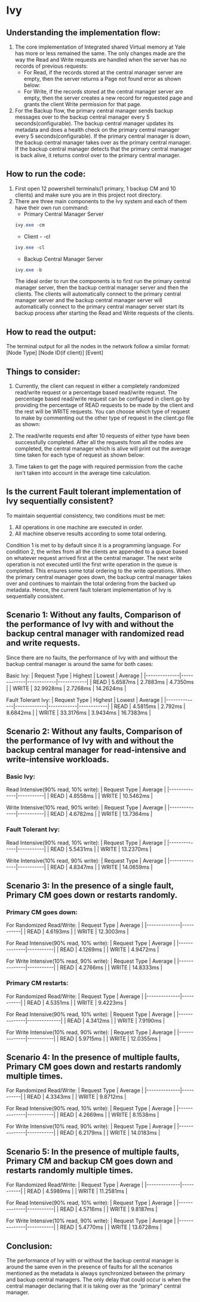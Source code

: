 # Ivy

## Understanding the implementation flow:
1. The core implementation of Integrated shared Virtual memory at Yale has more or less remained the same. The only changes made are the way the Read and Write requests are handled when the server has no records of previous requests:
    - For Read, if the records stored at the central manager server are empty, then the server returns a Page not found error as shown below:
    <!-- put screenshot of the error here -->
    - For Write, if the records stored at the central manager server are empty, then the server creates a new record for requested page and grants the client Write permission for that page.
2. For the Backup flow, the primary central manager sends backup messages over to the backup central manager every 5 seconds(configurable). The backup central manager updates its metadata and does a health check on the primary central manager every 5 seconds(configurable). If the primary central manager is down, the backup central manager takes over as the primary central manager. If the backup central manager detects that the primary central manager is back alive, it returns control over to the primary central manager.

## How to run the code:
1. First open 12 powershell terminals(1 primary, 1 backup CM and 10 clients) and make sure you are in this project root directory. 
2. There are three main components to the Ivy system and each of them have their own run command:
    - Primary Central Manager Server
    ```powershell
    ivy.exe -cm
    ```
    - Client - -cl
    ```powershell
    ivy.exe -cl
    ```
    - Backup Central Manager Server
    ```powershell
    ivy.exe -b
    ```
    The ideal order to run the components is to first run the primary central manager server, then the backup central manager server and then the clients. The clients will automatically connect to the primary central manager server and the backup central manager server will automatically connect to the primary central manager server start its backup process after starting the Read and Write requests of the clients.

## How to read the output:
The terminal output for all the nodes in the network follow a similar format:
[Node Type] [Node ID(if client)] [Event]

<!-- show sample output here -->

## Things to consider:
1. Currently, the client can request in either a completely randomized read/write request or a percentage based read/write request. The percentage based read/write request can be configured in client.go by providing the percentage of READ requests to be made by the client and the rest will be WRITE requests. You can choose which type of request to make by commenting out the other type of request in the client.go file as shown:

<!-- show a screenshot of the client.go read/write request configuration. -->

2. The read/write requests end after 10 requests of either type have been successfully completed. After all the requests from all the nodes are completed, the central manager which is alive will print out the average time taken for each type of request as shown below:

<!-- show a screenshot of the average time taken for each type of request. -->

3. Time taken to get the page with required permission from the cache isn't taken into account in the average time calculation.

## Is the current Fault tolerant implementation of Ivy sequentially consistent?
To maintain sequential consistency, two conditions must be met:
1. All operations in one machine are executed in order.
2. All machine observe results according to some total ordering.

Condition 1 is met to by default since it is a programming language. For condition 2, the writes from all the clients are appended to a queue based on whatever request arrived first at the central manager. The next write operation is not executed until the first write operation in the queue is completed. This ensures some total ordering to the write operations. When the primary central manager goes down, the backup central manager takes over and continues to maintain the total ordering from the backed up metadata. Hence, the current fault tolerant implementation of Ivy is sequentially consistent.

## Scenario 1: Without any faults, Comparison of the performance of Ivy with and without the backup central manager with randomized read and write requests.

Since there are no faults, the performance of Ivy with and without the backup central manager is around the same for both cases:

Basic Ivy:
| Request Type | Highest     | Lowest     | Average    |
|--------------|-------------|------------|------------|
| READ         | 5.6587ms    | 2.7883ms   | 4.7350ms   |
| WRITE        | 32.9928ms   | 2.7268ms   | 14.2624ms  |

Fault Tolerant Ivy:
| Request Type | Highest     | Lowest     | Average    |
|--------------|-------------|------------|------------|
| READ         | 4.5815ms    | 2.792ms    | 8.6842ms   |
| WRITE        | 33.3176ms   | 3.9434ms   | 16.7383ms  |

## Scenario 2: Without any faults, Comparison of the performance of Ivy with and without the backup central manager for read-intensive and write-intensive workloads.

### Basic Ivy:

Read Intensive(90% read, 10% write):
| Request Type | Average   |
|--------------|-----------|
| READ         | 4.8558ms  |
| WRITE        | 10.5462ms |

Write Intensive(10% read, 90% write):
| Request Type | Average   |
|--------------|-----------|
| READ         | 4.6782ms  |
| WRITE        | 13.7364ms |

### Fault Tolerant Ivy:

Read Intensive(90% read, 10% write):
| Request Type | Average   |
|--------------|-----------|
| READ         | 5.5431ms  |
| WRITE        | 13.2370ms |

Write Intensive(10% read, 90% write):
| Request Type | Average   |
|--------------|-----------|
| READ         | 4.8347ms  |
| WRITE        | 14.0659ms |

## Scenario 3: In the presence of a single fault, Primary CM goes down or restarts randomly.

### Primary CM goes down:

For Randomized Read/Write:
| Request Type | Average   |
|--------------|-----------|
| READ         | 4.6193ms  |
| WRITE        | 12.3003ms |

For Read Intensive(90% read, 10% write):
| Request Type | Average   |
|--------------|-----------|
| READ         | 4.1269ms  |
| WRITE        | 4.9472ms  |

For Write Intensive(10% read, 90% write):
| Request Type | Average   |
|--------------|-----------|
| READ         | 4.2766ms  |
| WRITE        | 14.8333ms |

### Primary CM restarts:

For Randomized Read/Write:
| Request Type | Average   |
|--------------|-----------|
| READ         | 4.5351ms  |
| WRITE        | 9.4223ms  |

For Read Intensive(90% read, 10% write):
| Request Type | Average      |
|--------------|--------------|
| READ         | 4.3412ms  |
| WRITE        | 7.9190ms  |

For Write Intensive(10% read, 90% write):
| Request Type | Average   |
|--------------|-----------|
| READ         | 5.9715ms  |
| WRITE        | 12.0355ms |

## Scenario 4: In the presence of multiple faults, Primary CM goes down and restarts randomly multiple times.

For Randomized Read/Write:
| Request Type | Average   |
|--------------|-----------|
| READ         | 4.3343ms  |
| WRITE        | 9.8712ms  |

For Read Intensive(90% read, 10% write):
| Request Type | Average   |
|--------------|-----------|
| READ         | 4.2669ms  |
| WRITE        | 8.1538ms  |

For Write Intensive(10% read, 90% write):
| Request Type | Average   |
|--------------|-----------|
| READ         | 6.2179ms  |
| WRITE        | 14.0183ms |

## Scenario 5: In the presence of multiple faults, Primary CM and backup CM goes down and restarts randomly multiple times.

For Randomized Read/Write:
| Request Type | Average   |
|--------------|-----------|
| READ         | 4.5989ms  |
| WRITE        | 11.2581ms |

For Read Intensive(90% read, 10% write):
| Request Type | Average   |
|--------------|-----------|
| READ         | 4.5716ms  |
| WRITE        | 9.8187ms  |

For Write Intensive(10% read, 90% write):
| Request Type | Average   |
|--------------|-----------|
| READ         | 5.4770ms  |
| WRITE        | 13.6728ms |

## Conclusion:
The performance of Ivy with or without the backup central manager is around the same even in the presence of faults for all the scenarios mentioned as the metadata is always synchronized between the primary and backup central managers. The only delay that could occur is when the central manager declaring that it is taking over as the "primary" central manager.